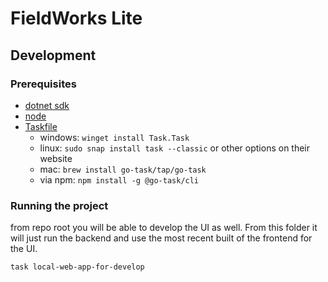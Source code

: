 ﻿# FieldWorks Lite

## Development

### Prerequisites
 * [dotnet sdk](https://dotnet.microsoft.com/en-us/download)
 * [node](https://nodejs.org/en/download/)
 * [Taskfile](https://taskfile.dev/installation/)
    * windows: `winget install Task.Task`
    * linux: `sudo snap install task --classic` or other options on their website
    * mac: `brew install go-task/tap/go-task`
    * via npm: `npm install -g @go-task/cli`

### Running the project

from repo root you will be able to develop the UI as well. From this folder it will just run the backend and use the most recent built of the frontend for the UI.
```bash
task local-web-app-for-develop
```
